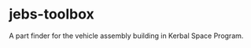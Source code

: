 jebs-toolbox
============

A part finder for the vehicle assembly building in Kerbal Space Program.
